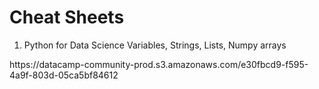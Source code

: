 # Cheat Sheets
1. Python for Data Science Variables, Strings, Lists, Numpy arrays
<tr>https://datacamp-community-prod.s3.amazonaws.com/e30fbcd9-f595-4a9f-803d-05ca5bf84612
